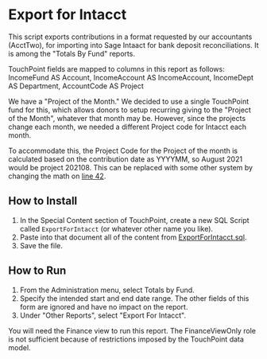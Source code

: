 # Export for Intacct

This script exports contributions in a format requested by our accountants (AcctTwo), for importing into Sage Intaact for 
bank deposit reconciliations.  It is among the "Totals By Fund" reports. 

TouchPoint fields are mapped to columns in this report as follows: 
    IncomeFund AS Account,
    IncomeAccount AS IncomeAccount,
    IncomeDept AS Department,
    AccountCode AS Project

We have a "Project of the Month." We decided to use a single TouchPoint fund for this, which allows donors to setup recurring giving to
the "Project of the Month", whatever that month may be. However, since the projects change each month, we needed a different
Project code for Intacct each month. 

To accommodate this, the Project Code for the Project of the month is calculated based on the contribution date as YYYYMM, so
August 2021 would be project 202108.  This can be replaced with some other system by changing the math on [line 42](https://github.com/TenthPres/TouchPointScripts/blob/75cc9caeab7c0408f93b25366ad28b3804804701/SageIntacct/ExportForIntacct.sql#L42). 

## How to Install

1. In the Special Content section of TouchPoint, create a new SQL Script called `ExportForIntacct` (or whatever other name you like).  
1. Paste into that document all of the content from [ExportForIntacct.sql](ExportForIntacct.sql).  
1. Save the file.


## How to Run
1. From the Administration menu, select Totals by Fund.
1. Specify the intended start and end date range.  The other fields of this form are ignored and have no impact on the report.
1. Under "Other Reports", select "Export For Intacct". 

You will need the Finance view to run this report.  The FinanceViewOnly role is not sufficient because of restrictions imposed
by the TouchPoint data model.
